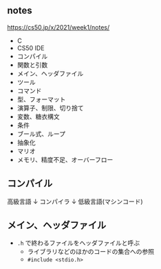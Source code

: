 ## notes
https://cs50.jp/x/2021/week1/notes/


- C
- CS50 IDE
- コンパイル
- 関数と引数
- メイン、ヘッダファイル
- ツール
- コマンド
- 型、フォーマット
- 演算子、制限、切り捨て
- 変数、糖衣構文
- 条件
- ブール式、ループ
- 抽象化
- マリオ
- メモリ、精度不足、オーバーフロー

## コンパイル
高級言語
↓
コンパイラ
↓
低級言語(マシンコード)

## メイン、ヘッダファイル
- `.h` で終わるファイルをヘッダファイルと呼ぶ
  - ライブラリなどのほかのコードの集合への参照
  - `#include <stdio.h>`
